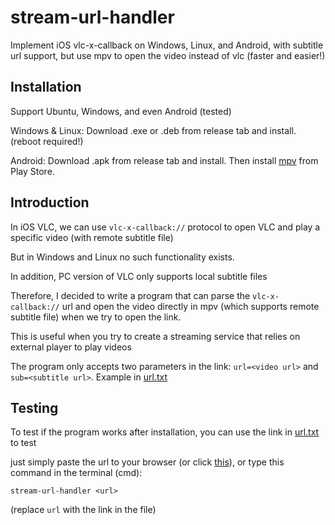 # stream-url-handler
Implement iOS vlc-x-callback on Windows, Linux, and Android, with subtitle url support, but use mpv to open the video instead of vlc (faster and easier!)

## Installation

Support Ubuntu, Windows, and even Android (tested)

Windows & Linux: Download .exe or .deb from release tab and install. (reboot required!)

Android: Download .apk from release tab and install. Then install [mpv](https://play.google.com/store/apps/details?id=is.xyz.mpv&hl=zh_TW&gl=US&pli=1) from Play Store.

## Introduction

In iOS VLC, we can use `vlc-x-callback://` protocol to open VLC and play a specific video (with remote subtitle file)

But in Windows and Linux no such functionality exists.

In addition, PC version of VLC only supports local subtitle files

Therefore, I decided to write a program that can parse the `vlc-x-callback://` url and open the video directly in mpv (which supports remote subtitle file) when we try to open the link.

This is useful when you try to create a streaming service that relies on external player to play videos

The program only accepts two parameters in the link: `url=<video url>` and `sub=<subtitle url>`. Example in [url.txt](https://github.com/yzu1103309/stream-url-handler/blob/main/url.txt)

## Testing

To test if the program works after installation, you can use the link in [url.txt](https://github.com/yzu1103309/stream-url-handler/blob/main/url.txt) to test

just simply paste the url to your browser (or click [this](vlc-x-callback://x-callback-url/stream?url=https://raw.githubusercontent.com/yzu1103309/stream-url-handler/main/video/test.mp4&sub=https://raw.githubusercontent.com/yzu1103309/stream-url-handler/main/video/test.srt)), or type this command in the terminal (cmd):

```
stream-url-handler <url>
```
(replace `url` with the link in the file)
